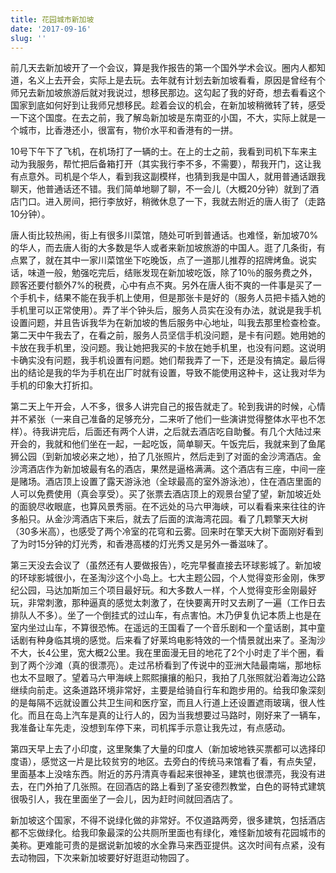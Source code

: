 ```yaml
---
title: 花园城市新加坡
date: '2017-09-16'
slug: ''
---
```


前几天去新加坡开了一个会议，算是我作报告的第一个国外学术会议。圈内人都知道，名义上去开会，实际上是去玩。去年就有计划去新加坡看看，原因是曾经有个师兄去新加坡旅游后就对我说过，想移民那边。这勾起了我的好奇，想去看看这个国家到底如何好到让我师兄想移民。趁着会议的机会，在新加坡稍微转了转，感受一下这个国度。在去之前，我了解岛新加坡是东南亚的小国，不大，实际上就是一个城市，比香港还小，很富有，物价水平和香港有的一拼。

10号下午下了飞机，在机场打了一辆的士。在上的士之前，我看到司机下车来主动为我服务，帮忙把后备箱打开（其实我行李不多，不需要），帮我开门，这让我有点意外。司机是个华人，看到我这副模样，也猜到我是中国人，就用普通话跟我聊天，他普通话还不错。我们简单地聊了聊，不一会儿（大概20分钟）就到了酒店门口。进入房间，把行李放好，稍微休息了一下，我就去附近的唐人街了（走路10分钟）。

唐人街比较热闹，街上有很多川菜馆，随处可听到普通话。也难怪，新加坡70%的华人，而去唐人街的大多数是华人或者来新加坡旅游的中国人。逛了几条街，有点累了，就在其中一家川菜馆坐下吃晚饭，点了一道那儿推荐的招牌烤鱼。说实话，味道一般，勉强吃完后，结账发现在新加坡吃饭，除了10％的服务费之外，顾客还要付额外7%的税费，心中有点不爽。另外在唐人街不爽的一件事是买了一个手机卡，结果不能在我手机上使用，但是那张卡是好的（服务人员把卡插入她的手机里可以正常使用）。弄了半个钟头后，服务人员实在没有办法，就说是我手机设置问题，并且告诉我华为在新加坡的售后服务中心地址，叫我去那里检查检查。第二天中午我去了，在看之前，服务人员坚信手机没问题，是卡有问题。她用她的卡放在我手机里，没问题。我让她把我买的卡放在她手机里，也没有问题。这说明卡确实没有问题，我手机设置有问题。她们帮我弄了一下，还是没有搞定。最后得出的结论是我的华为手机在出厂时就有设置，导致不能使用这种卡，这让我对华为手机的印象大打折扣。

第二天上午开会，人不多，很多人讲完自己的报告就走了。轮到我讲的时候，心情并不紧张（一来自己准备的足够充分，二来听了他们一些演讲觉得整体水平也不怎样）。待我讲完后，后面还有两个人讲，之后就去酒店吃自助餐。有几个大陆过来开会的，我就和他们坐在一起，一起吃饭，简单聊天。午饭完后，我就来到了鱼尾狮公园（到新加坡必来之地），拍了几张照片，然后走到了对面的金沙湾酒店。金沙湾酒店作为新加坡最有名的酒店，果然是逼格满满。这个酒店有三座，中间一座是赌场。酒店顶上设置了露天游泳池（全球最高的室外游泳池），住在酒店里面的人可以免费使用（真会享受）。买了张票去酒店顶上的观景台望了望，新加坡近处的面貌尽收眼底，也算风景秀丽。在不远处的马六甲海峡，可以看看来来往往的许多船只。从金沙湾酒店下来后，就去了后面的滨海湾花园。看了几颗擎天大树（30多米高），也感受了两个冷室的花穹和云雾。回来时在擎天大树下面刚好看到了为时15分钟的灯光秀，和香港高楼的灯光秀又是另外一番滋味了。

第三天没去会议了（虽然还有人要做报告），吃完早餐直接去环球影城了。新加坡的环球影城很小，在圣淘沙这个小岛上。七大主题公园，个人觉得变形金刚，侏罗纪公园，马达加斯加三个项目最好玩。和大多数人一样，个人觉得变形金刚最好玩，非常刺激，那种逼真的感觉太刺激了，在快要离开时又去刷了一遍（工作日去排队人不多）。坐了一个倒挂式的过山车，有点害怕。木乃伊复仇记本质上也是在室内坐过山车，不算很恐怖。在遥远的王国看了一个音乐剧和一个童话剧，其中童话剧有种身临其境的感觉。后来看了好莱坞电影特效的一个情景就出来了。圣淘沙不大，长4公里，宽大概2公里。我在里面漫无目的地花了2个小时走了半个圈，看到了两个沙滩（真的很漂亮）。走过吊桥看到了传说中的亚洲大陆最南端，那地标也太不显眼了。望着马六甲海峡上熙熙攘攘的船只，我拍了几张照就沿着海边公路继续向前走。这条道路环境非常好，主要是给骑自行车和跑步用的。给我印象深刻的是每隔不远就设置公共卫生间和医疗室，而且人行道上还设置遮雨玻璃，很人性化。而且在岛上汽车是真的让行人的，因为当我想要过马路时，刚好来了一辆车，我准备让车先走，没想到车停下来，司机挥手示意让我先过，有点感动。

第四天早上去了小印度，这里聚集了大量的印度人（新加坡地铁买票都可以选择印度语），感觉这一片是比较贫穷的地区。去旁白的传统马来馆看了看，有点失望，里面基本上没啥东西。附近的苏丹清真寺看起来很神圣，建筑也很漂亮，我没有进去，在门外拍了几张照。在回酒店的路上看到了圣安德烈教堂，白色的哥特式建筑很吸引人，我在里面坐了一会儿，因为赶时间就回酒店了。

新加坡这个国家，不得不说绿化做的非常好。不仅道路两旁，很多建筑，包括酒店都不忘做绿化。给我印象最深的公共厕所里面也有绿化，难怪新加坡有花园城市的美称。更难能可贵的是据说新加坡的水全靠马来西亚提供。这次时间有点紧，没有去动物园，下次来新加坡要好好逛逛动物园了。